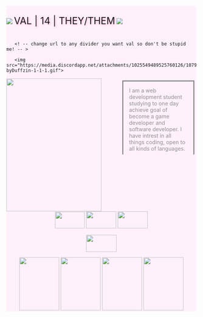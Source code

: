<div class="container p-0" style="width:500px">
    
<div class="card p-1 border-5" style="background: #FFF1FB; rounded: 4px 4px 0 #FFDCF6">
 
<div class="row no-gutters">
        <img src="https://media.discordapp.net/attachments/1194737908381397139/1198546993753096292/IMG_7387.gif">
        
<p style="display:inline-block;text-align:left;text-transform:uppercase;text-shadow: 2px 2px 5px #FFB0D7;font-size:25px;">val | 14 | they/them</p>

<img src="https://media.discordapp.net/attachments/1194737908381397139/1198546993753096292/IMG_7387.gif">
    
       <! -- change url to any divider you want val so don't be stupid me! -- >
 
       <img src="https://media.discordapp.net/attachments/1025549489525760126/1079998236435169280/rosa-byDuffzin-1-1-1.gif">
    
<div style="min-height: 200px;">

<div class="col-10 col-lg-5 pl-0 pl-lg-6"style="overflow:auto;float:right;height:200px;max-width:200px;">

<p style="border-style:solid;margin:5px;padding:15px;color:#918F90;">I am a web development student studying to one day achieve goal of become a game developer and software developer. I have intrest in all things coding, open to all kinds of languages.</p>



</div>



<div style="display:inline-block;vertical-align:top;">

<img width="250" height="350" src="https://media.discordapp.net/attachments/1194737908381397139/1198527496719712297/Untitled1_20240121021932.png"/>

</div>

</div>



</div>

<div><center>

<img src="https://media.discordapp.net/attachments/1194737908381397139/1198542195171545218/Untitled2_20240121031745.png" class="fr-fic fr-dii" width="78" height="44.1406">

<img src="https://media.discordapp.net/attachments/1194737908381397139/1198542195922321469/Untitled2_20240121031742.png" class="fr-fic fr-dii" width="79" height="44.7031">

<img src="https://media.discordapp.net/attachments/1194737908381397139/1198542196887007262/IMG_3910.png" class="fr-fic fr-dii" width="79" height="44.7031">

<img src="https://media.discordapp.net/attachments/1194737908381397139/1198542196417245224/Untitled2_20240121031740.png" class="fr-fic fr-dii" width="80" height="45.2812"></span></span></p><p><span style="color: #e0f799;">

</center>

<div><center>

<img src="https://media.discordapp.net/attachments/1194737908381397139/1198520469654098010/dd85byt-00192981-e259-4bd0-99b3-c88d0d349706.gif" width="105" height="140">

<img src="https://media.discordapp.net/attachments/1194737908381397139/1198520470618787931/toys.gif" width="105" height="140">

<img src="https://media.discordapp.net/attachments/1194737908381397139/1198520470312599612/dreamy.gif?ex=65bf342b&is=65acbf2b&hm=fb4658cc929f6585d2e07f2e3086811b68f1ed5b3aa3d7e8c050002a2408cf78&" width="105" height="140">

<img src="https://media.discordapp.net/attachments/1194737908381397139/1198520470010601542/defm5bu-9f182a17-4353-4ac9-9ba5-54814c7bff69.gif" width="105" height="140">

</center>


</div>

</div>

</div>

</div>
<!---------small pixel top and text---------><p>
